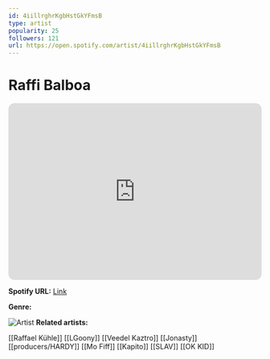 ```yaml
---
id: 4iillrghrKgbHstGkYFmsB
type: artist
popularity: 25
followers: 121
url: https://open.spotify.com/artist/4iillrghrKgbHstGkYFmsB
---
```

# Raffi Balboa

<iframe style="border-radius:12px" src="https://open.spotify.com/embed/artist/4iillrghrKgbHstGkYFmsB" width="100%" height="352" frameBorder="0" allowfullscreen="" allow="autoplay; clipboard-write; encrypted-media; fullscreen; picture-in-picture" loading="lazy"></iframe>

**Spotify URL:** [Link](https://open.spotify.com/artist/4iillrghrKgbHstGkYFmsB)

**Genre:** 

![Artist](https://i.scdn.co/image/ab6761610000e5eb4de251ff4072abd714db6491)
**Related artists:**

[[Raffael Kühle]]
[[LGoony]]
[[Veedel Kaztro]]
[[Jonasty]]
[[producers/HARDY]]
[[Mo Fiff]]
[[Kapito]]
[[SLAV]]
[[OK KID]]
